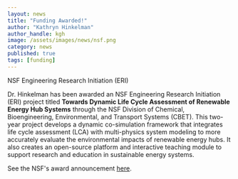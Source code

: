 ```yaml
---
layout: news
title: "Funding Awarded!"
author: "Kathryn Hinkelman"
author_handle: kgh
image: /assets/images/news/nsf.png
category: news
published: true
tags: [funding]
---
```


<div class="bigspacer"></div>
<div class="head">NSF Engineering Research Initiation (ERI)</div>
<div class="spacer"></div>

Dr. Hinkelman has been awarded an NSF Engineering Research Initiation (ERI) project titled **Towards Dynamic Life Cycle Assessment of Renewable Energy Hub Systems** through the NSF Division of Chemical, Bioengineering, Environmental, and Transport Systems (CBET). This two-year project develops a dynamic co-simulation framework that integrates life cycle assessment (LCA) with multi-physics system modeling to more accurately evaluate the environmental impacts of renewable energy hubs. It also creates an open-source platform and interactive teaching module to support research and education in sustainable energy systems.

See the NSF's award announcement [here](https://www.nsf.gov/awardsearch/showAward?AWD_ID=2501735&HistoricalAwards=false).
